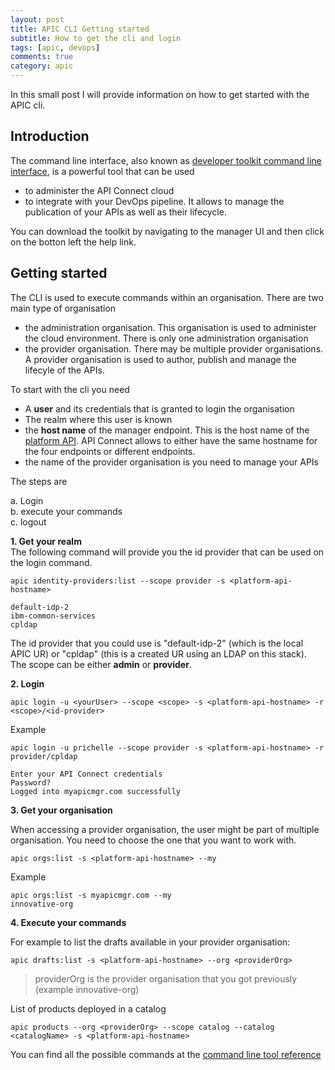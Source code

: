 ```yaml
---
layout: post
title: APIC CLI Getting started
subtitle: How to get the cli and login
tags: [apic, devops]
comments: true
category: apic
---
```


In this small post I will provide information on how to get started with the APIC cli.

## Introduction
The command line interface, also known as [developer toolkit command line interface](https://www.ibm.com/support/knowledgecenter/SSMNED_v10/com.ibm.apic.toolkit.doc/capim-toolkit-cli-overiew.html), is a powerful tool that can be used 
- to administer the API Connect cloud
- to integrate with your DevOps pipeline. It allows to manage the publication of your APIs as well as their lifecycle. 

You can download the toolkit by navigating to the manager UI and then click on the botton left the help link.

## Getting started

The CLI is used to execute commands within an organisation.
There are two main type of organisation
- the administration organisation. This organisation is used to administer the cloud environment. There is only one administration organisation
- the provider organisation. There may be multiple provider organisations. A provider organisation is used to author, publish and manage the lifecyle of the APIs.

To start with the cli you need
- A **user** and its credentials that is granted to login the organisation
- The realm where this user is known
- the **host name** of the manager endpoint. This is the host name of the [platform API](https://www.ibm.com/support/knowledgecenter/SSMNED_v10/com.ibm.apic.install.doc/capic_deploy_overview.html). API Connect allows to either have the same hostname for the four endpoints or different endpoints.
- the name of the provider organisation is you need to manage your APIs

The steps are  

  a. Login  
  b. execute your commands  
  c. logout  


__1. Get your realm__  
The following command will provide you the id provider that can be used on the login command.  

```
apic identity-providers:list --scope provider -s <platform-api-hostname>

default-idp-2
ibm-common-services
cpldap

```

The id provider that you could use is "default-idp-2" (which is the local APIC UR) or "cpldap" (this is a created UR using an LDAP on this stack).  
The scope can be either **admin** or **provider**.  

__2. Login__  

```
apic login -u <yourUser> --scope <scope> -s <platform-api-hostname> -r <scope>/<id-provider>
```

Example  

```
apic login -u prichelle --scope provider -s <platform-api-hostname> -r provider/cpldap

Enter your API Connect credentials
Password?  
Logged into myapicmgr.com successfully
```

__3. Get your organisation__  

When accessing a provider organisation, the user might be part of multiple organisation. You need to choose the one that you want to work with.

```
apic orgs:list -s <platform-api-hostname> --my
```

Example 

```
apic orgs:list -s myapicmgr.com --my
innovative-org
```

__4. Execute your commands__

For example to list the drafts available in your provider organisation:
```
apic drafts:list -s <platform-api-hostname> --org <providerOrg>
```
> providerOrg is the provider organisation that you got previously (example innovative-org)

List of products deployed in a catalog  
```
apic products --org <providerOrg> --scope catalog --catalog <catalogName> -s <platform-api-hostname>
```

You can find all the possible commands at the [command line tool reference](https://www.ibm.com/support/knowledgecenter/SSMNED_v10/com.ibm.apic.cliref.doc/apic.html)